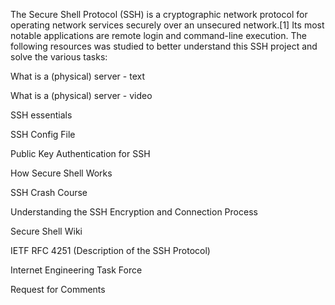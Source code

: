The Secure Shell Protocol (SSH) is a cryptographic network protocol for operating network services securely over an unsecured network.[1] Its most notable applications are remote login and command-line execution.
The following resources was studied to better understand this SSH project and solve the various tasks:

What is a (physical) server - text

What is a (physical) server - video

SSH essentials

SSH Config File

Public Key Authentication for SSH

How Secure Shell Works

SSH Crash Course

Understanding the SSH Encryption and Connection Process

Secure Shell Wiki

IETF RFC 4251 (Description of the SSH Protocol)

Internet Engineering Task Force

Request for Comments
